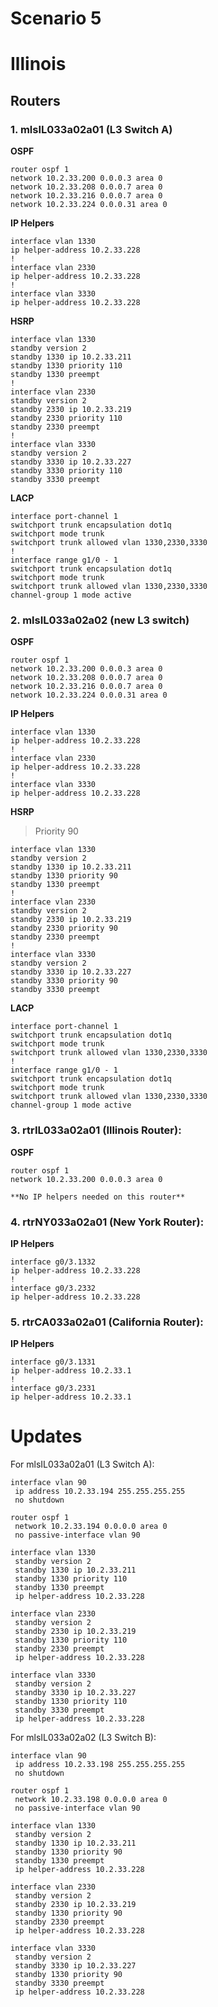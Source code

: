 # Scenario 5

# Illinois

## Routers

### 1. mlsIL033a02a01 (L3 Switch A)

**OSPF**

```cisco
router ospf 1
network 10.2.33.200 0.0.0.3 area 0
network 10.2.33.208 0.0.0.7 area 0
network 10.2.33.216 0.0.0.7 area 0
network 10.2.33.224 0.0.0.31 area 0
```

**IP Helpers**

```cisco
interface vlan 1330
ip helper-address 10.2.33.228
!
interface vlan 2330
ip helper-address 10.2.33.228
!
interface vlan 3330
ip helper-address 10.2.33.228
```

**HSRP**
```cisco
interface vlan 1330
standby version 2
standby 1330 ip 10.2.33.211
standby 1330 priority 110
standby 1330 preempt
!
interface vlan 2330
standby version 2
standby 2330 ip 10.2.33.219
standby 2330 priority 110
standby 2330 preempt
!
interface vlan 3330
standby version 2
standby 3330 ip 10.2.33.227
standby 3330 priority 110
standby 3330 preempt
```

**LACP**

```cisco
interface port-channel 1
switchport trunk encapsulation dot1q
switchport mode trunk
switchport trunk allowed vlan 1330,2330,3330
!
interface range g1/0 - 1
switchport trunk encapsulation dot1q
switchport mode trunk
switchport trunk allowed vlan 1330,2330,3330
channel-group 1 mode active
```

### 2. mlsIL033a02a02 (new L3 switch)

**OSPF**

```
router ospf 1
network 10.2.33.200 0.0.0.3 area 0
network 10.2.33.208 0.0.0.7 area 0
network 10.2.33.216 0.0.0.7 area 0
network 10.2.33.224 0.0.0.31 area 0
```

**IP Helpers**

```cisco
interface vlan 1330
ip helper-address 10.2.33.228
!
interface vlan 2330
ip helper-address 10.2.33.228
!
interface vlan 3330
ip helper-address 10.2.33.228
```

**HSRP**

> Priority 90

```cisco
interface vlan 1330
standby version 2
standby 1330 ip 10.2.33.211
standby 1330 priority 90
standby 1330 preempt
!
interface vlan 2330
standby version 2
standby 2330 ip 10.2.33.219
standby 2330 priority 90
standby 2330 preempt
!
interface vlan 3330
standby version 2
standby 3330 ip 10.2.33.227
standby 3330 priority 90
standby 3330 preempt
```

**LACP**

```cisco
interface port-channel 1
switchport trunk encapsulation dot1q
switchport mode trunk
switchport trunk allowed vlan 1330,2330,3330
!
interface range g1/0 - 1
switchport trunk encapsulation dot1q
switchport mode trunk
switchport trunk allowed vlan 1330,2330,3330
channel-group 1 mode active
```

### 3. rtrIL033a02a01 (Illinois Router):

**OSPF**

```cisco
router ospf 1
network 10.2.33.200 0.0.0.3 area 0

**No IP helpers needed on this router**
```

### 4. rtrNY033a02a01 (New York Router):

**IP Helpers**

```cisco
interface g0/3.1332
ip helper-address 10.2.33.228
!
interface g0/3.2332
ip helper-address 10.2.33.228
```

### 5. rtrCA033a02a01 (California Router):

**IP Helpers**

```cisco
interface g0/3.1331
ip helper-address 10.2.33.1
!
interface g0/3.2331
ip helper-address 10.2.33.1
```

# Updates

For mlsIL033a02a01 (L3 Switch A):

```cisco
interface vlan 90
 ip address 10.2.33.194 255.255.255.255
 no shutdown

router ospf 1
 network 10.2.33.194 0.0.0.0 area 0
 no passive-interface vlan 90

interface vlan 1330
 standby version 2
 standby 1330 ip 10.2.33.211
 standby 1330 priority 110
 standby 1330 preempt
 ip helper-address 10.2.33.228

interface vlan 2330
 standby version 2
 standby 2330 ip 10.2.33.219
 standby 1330 priority 110
 standby 2330 preempt
 ip helper-address 10.2.33.228

interface vlan 3330
 standby version 2
 standby 3330 ip 10.2.33.227
 standby 1330 priority 110
 standby 3330 preempt
 ip helper-address 10.2.33.228
```

For mlsIL033a02a02 (L3 Switch B):

```cisco
interface vlan 90
 ip address 10.2.33.198 255.255.255.255
 no shutdown

router ospf 1
 network 10.2.33.198 0.0.0.0 area 0
 no passive-interface vlan 90

interface vlan 1330
 standby version 2
 standby 1330 ip 10.2.33.211
 standby 1330 priority 90
 standby 1330 preempt
 ip helper-address 10.2.33.228

interface vlan 2330
 standby version 2
 standby 2330 ip 10.2.33.219
 standby 1330 priority 90
 standby 2330 preempt
 ip helper-address 10.2.33.228

interface vlan 3330
 standby version 2
 standby 3330 ip 10.2.33.227
 standby 1330 priority 90
 standby 3330 preempt
 ip helper-address 10.2.33.228
```
